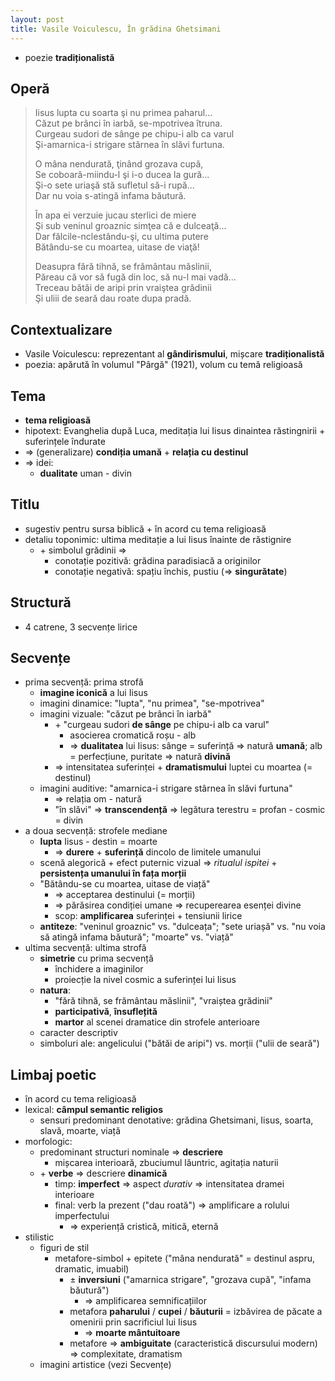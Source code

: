 ```yaml
---
layout: post
title: Vasile Voiculescu, În grădina Ghetsimani
---
```


* poezie **tradiționalistă**

## Operă

> Iisus lupta cu soarta şi nu primea paharul...  
> Căzut pe brânci în iarbă, se-mpotrivea îtruna.  
> Curgeau sudori de sânge pe chipu-i alb ca varul  
> Şi-amarnica-i strigare stârnea în slăvi furtuna.  
>  
> O mâna nendurată, ţinând grozava cupă,  
> Se coboară-miindu-l şi i-o ducea la gură...  
> Şi-o sete uriaşă stă sufletul să-i rupă...  
> Dar nu voia s-atingă infama băutură.  
>  
> În apa ei verzuie jucau sterlici de miere  
> Şi sub veninul groaznic simţea că e dulceaţă...  
> Dar fălcile-nclestându-şi, cu ultima putere  
> Bătându-se cu moartea, uitase de viaţă!  
>  
> Deasupra fără tihnă, se frământau măslinii,  
> Păreau că vor să fugă din loc, să nu-l mai vadă...  
> Treceau bătăi de aripi prin vraiştea grădinii  
> Şi uliii de seară dau roate dupa pradă.

## Contextualizare

* Vasile Voiculescu: reprezentant al **gândirismului**, mișcare **tradiționalistă**
* poezia: apărută în volumul "Pârgă" (1921), volum cu temă religioasă

## Tema

* **tema religioasă**
* hipotext: Evanghelia după Luca, meditația lui Iisus dinaintea răstingnirii + suferințele îndurate
* ⇒ (generalizare) **condiția umană** + **relația cu destinul**
* ⇒ idei:
	* **dualitate** uman - divin

## Titlu

* sugestiv pentru sursa biblică + în acord cu tema religioasă
* detaliu toponimic: ultima meditație a lui Iisus înainte de răstignire
	* \+ simbolul grădinii ⇒
		* conotație pozitivă: grădina paradisiacă a originilor
		* conotație negativă: spațiu închis, pustiu (⇒ **singurătate**)

## Structură

* 4 catrene, 3 secvențe lirice

## Secvențe

* prima secvență: prima strofă
	* **imagine iconică** a lui Iisus
	* imagini dinamice: "lupta", "nu primea", "se-mpotrivea"
	* imagini vizuale: "căzut pe brânci în iarbă"
		* \+ "curgeau sudori **de sânge** pe chipu-i alb ca varul"
			* asocierea cromatică roșu - alb
			* ⇒ **dualitatea** lui Iisus: sânge = suferință ⇒ natură **umană**; alb = perfecțiune, puritate ⇒ natură **divină**
		* ⇒ intensitatea suferinței + **dramatismului** luptei cu moartea (= destinul)
	* imagini auditive: "amarnica-i strigare stârnea în slăvi furtuna"
		* ⇒ relația om - natură
		* "în slăvi" ⇒ **transcendență** ⇒ legătura terestru = profan - cosmic = divin
* a doua secvență: strofele mediane
	* **lupta** Iisus - destin = moarte
		* ⇒ **durere** + **suferință** dincolo de limitele umanului
	* scenă alegorică + efect puternic vizual ⇒ *ritualul ispitei* + **persistența umanului în fața morții**
	* "Bătându-se cu moartea, uitase de viață"
		* ⇒ acceptarea destinului (= morții)
		* ⇒ părăsirea condiției umane ⇒ recuperearea esenței divine
		* scop: **amplificarea** suferinței + tensiunii lirice
	* **antiteze**: "veninul groaznic" vs. "dulceața"; "sete uriașă" vs. "nu voia să atingă infama băutură"; "moarte" vs. "viață"
* ultima secvență: ultima strofă
	* **simetrie** cu prima secvență
		* închidere a imaginilor
		* proiecție la nivel cosmic a suferinței lui Iisus
	* **natura**:
		* "fără tihnă, se frământau măslinii", "vraiștea grădinii"
		* **participativă**, **însuflețită**
		* **martor** al scenei dramatice din strofele anterioare
	* caracter descriptiv
	* simboluri ale: angelicului ("bătăi de aripi") vs. morții ("ulii de seară")

## Limbaj poetic

* în acord cu tema religioasă
* lexical: **câmpul semantic religios**
	* sensuri predominant denotative: grădina Ghetsimani, Iisus, soarta, slavă, moarte, viață
* morfologic:
	* predominant structuri nominale ⇒ **descriere**
		* mișcarea interioară, zbuciumul lăuntric, agitația naturii
	* \+ **verbe** ⇒ descriere **dinamică**
		* timp: **imperfect** ⇒ aspect *durativ* ⇒ intensitatea dramei interioare
		* final: verb la prezent ("dau roată") ⇒ amplificare a rolului imperfectului
			* ⇒ experiență cristică, mitică, eternă
* stilistic
	* figuri de stil
		* metafore-simbol + epitete ("mâna nendurată" = destinul aspru, dramatic, imuabil)
			* ± **inversiuni** ("amarnica strigare", "grozava cupă", "infama băutură")
				* ⇒ amplificarea semnificațiilor
			* metafora **paharului** / **cupei** / **băuturii** = izbăvirea de păcate a omenirii prin sacrificiul lui Iisus
				* ⇒ **moarte mântuitoare**
			* metafore ⇒ **ambiguitate** (caracteristică discursului modern) ⇒ complexitate, dramatism
	* imagini artistice (vezi Secvențe)